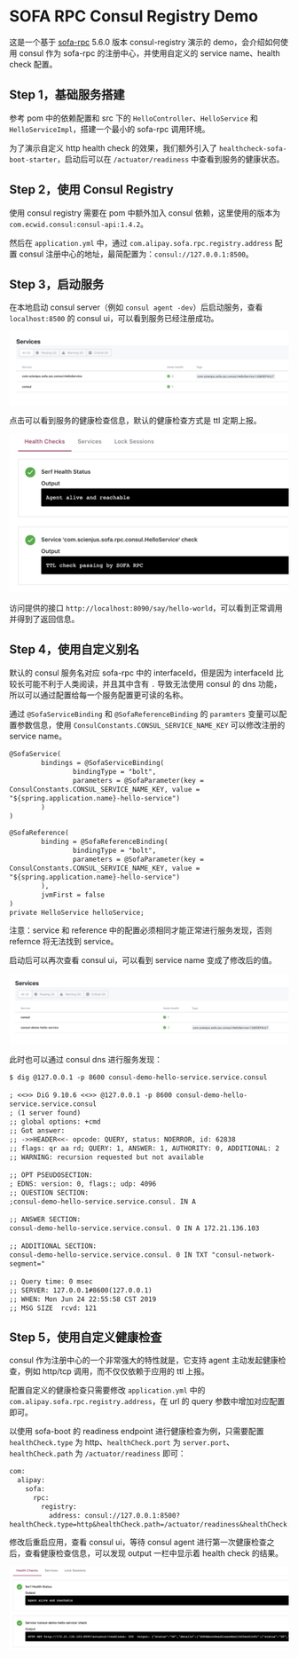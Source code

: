 # SOFA RPC Consul Registry Demo

这是一个基于 [sofa-rpc](https://github.com/sofastack/sofa-rpc) 5.6.0 版本 consul-registry 演示的 demo，会介绍如何使用 consul 作为 sofa-rpc 的注册中心，并使用自定义的 service name、health check 配置。

## Step 1，基础服务搭建

参考 pom 中的依赖配置和 src 下的 `HelloController`、`HelloService` 和 `HelloServiceImpl`，搭建一个最小的 sofa-rpc 调用环境。

为了演示自定义 http health check 的效果，我们额外引入了 `healthcheck-sofa-boot-starter`，启动后可以在 `/actuator/readiness` 中查看到服务的健康状态。

## Step 2，使用 Consul Registry

使用 consul registry 需要在 pom 中额外加入 consul 依赖，这里使用的版本为 `com.ecwid.consul:consul-api:1.4.2`。

然后在 `application.yml` 中，通过 `com.alipay.sofa.rpc.registry.address` 配置 consul 注册中心的地址，最简配置为：`consul://127.0.0.1:8500`。

## Step 3，启动服务

在本地启动 consul server（例如 `consul agent -dev`）后启动服务，查看 `localhost:8500` 的 consul ui，可以看到服务已经注册成功。

![consul services](images/consul-services.jpg)

点击可以看到服务的健康检查信息，默认的健康检查方式是 ttl 定期上报。

![consul service health](images/consul-service-health.jpg)

访问提供的接口 `http://localhost:8090/say/hello-world`，可以看到正常调用并得到了返回信息。

## Step 4，使用自定义别名

默认的 consul 服务名对应 sofa-rpc 中的 interfaceId，但是因为 interfaceId 比较长可能不利于人类阅读，并且其中含有 `.` 导致无法使用 consul 的 dns 功能，所以可以通过配置给每一个服务配置更可读的名称。

通过 `@SofaServiceBinding` 和 `@SofaReferenceBinding` 的 `paramters` 变量可以配置参数信息，使用 `ConsulConstants.CONSUL_SERVICE_NAME_KEY` 可以修改注册的 service name。

```
@SofaService(
        bindings = @SofaServiceBinding(
                bindingType = "bolt",
                parameters = @SofaParameter(key = ConsulConstants.CONSUL_SERVICE_NAME_KEY, value = "${spring.application.name}-hello-service")
        )
)
```

```
@SofaReference(
        binding = @SofaReferenceBinding(
                bindingType = "bolt",
                parameters = @SofaParameter(key = ConsulConstants.CONSUL_SERVICE_NAME_KEY, value = "${spring.application.name}-hello-service")
        ),
        jvmFirst = false
)
private HelloService helloService;
```

注意：service 和 reference 中的配置必须相同才能正常进行服务发现，否则 refernce 将无法找到 service。

启动后可以再次查看 consul ui，可以看到 service name 变成了修改后的值。

![consul service alias](images/consul-service-alias.jpg)

此时也可以通过 consul dns 进行服务发现：

```
$ dig @127.0.0.1 -p 8600 consul-demo-hello-service.service.consul

; <<>> DiG 9.10.6 <<>> @127.0.0.1 -p 8600 consul-demo-hello-service.service.consul
; (1 server found)
;; global options: +cmd
;; Got answer:
;; ->>HEADER<<- opcode: QUERY, status: NOERROR, id: 62838
;; flags: qr aa rd; QUERY: 1, ANSWER: 1, AUTHORITY: 0, ADDITIONAL: 2
;; WARNING: recursion requested but not available

;; OPT PSEUDOSECTION:
; EDNS: version: 0, flags:; udp: 4096
;; QUESTION SECTION:
;consul-demo-hello-service.service.consul. IN A

;; ANSWER SECTION:
consul-demo-hello-service.service.consul. 0 IN A 172.21.136.103

;; ADDITIONAL SECTION:
consul-demo-hello-service.service.consul. 0 IN TXT "consul-network-segment="

;; Query time: 0 msec
;; SERVER: 127.0.0.1#8600(127.0.0.1)
;; WHEN: Mon Jun 24 22:55:58 CST 2019
;; MSG SIZE  rcvd: 121
```

## Step 5，使用自定义健康检查

consul 作为注册中心的一个非常强大的特性就是，它支持 agent 主动发起健康检查，例如 http/tcp 调用，而不仅仅依赖于应用的 ttl 上报。

配置自定义的健康检查只需要修改 `application.yml` 中的 `com.alipay.sofa.rpc.registry.address`，在 url 的 query 参数中增加对应配置即可。

以使用 sofa-boot 的 readiness endpoint 进行健康检查为例，只需要配置 `healthCheck.type` 为 http、`healthCheck.port` 为 `server.port`、`healthCheck.path` 为 `/actuator/readiness` 即可：

```
com:
  alipay:
    sofa:
      rpc:
        registry:
          address: consul://127.0.0.1:8500?healthCheck.type=http&healthCheck.path=/actuator/readiness&healthCheck.port=${server.port}
```

修改后重启应用，查看 consul ui，等待 consul agent 进行第一次健康检查之后，查看健康检查信息，可以发现 output 一栏中显示着 health check 的结果。

![consul service alias](images/consul-service-http-health-check.jpg)